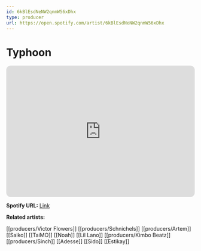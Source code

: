 ```yaml
---
id: 6kBlEsdNeNW2qnmW56xDhx
type: producer
url: https://open.spotify.com/artist/6kBlEsdNeNW2qnmW56xDhx
---
```

# Typhoon

<iframe style="border-radius:12px" src="https://open.spotify.com/embed/artist/6kBlEsdNeNW2qnmW56xDhx" width="100%" height="352" frameBorder="0" allowfullscreen="" allow="autoplay; clipboard-write; encrypted-media; fullscreen; picture-in-picture" loading="lazy"></iframe>

**Spotify URL:** [Link](https://open.spotify.com/artist/6kBlEsdNeNW2qnmW56xDhx)

**Related artists:**

[[producers/Victor Flowers]]
[[producers/Schnichels]]
[[producers/Artem]]
[[Saiko]]
[[TaiMO]]
[[Noah]]
[[Lil Lano]]
[[producers/Kimbo Beatz]]
[[producers/Sinch]]
[[Adesse]]
[[Sido]]
[[Estikay]]
